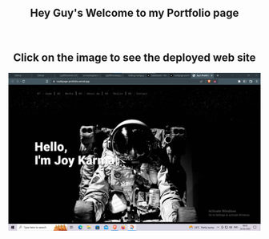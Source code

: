 <div align='center'>
<h2>Hey Guy's Welcome to my Portfolio page</h2>
</div>

<br>


<div align='center'>
<h2>Click on the image to see the deployed web site</h2>
</div>

<a target="_blank" href='https://multipage-protfolio.vercel.app'>
<div align="center">
<img hight="300" width="700" alt="GIF" align="center" src="./assets/images/banner_protfolio_web.png">
</div>
</a>
